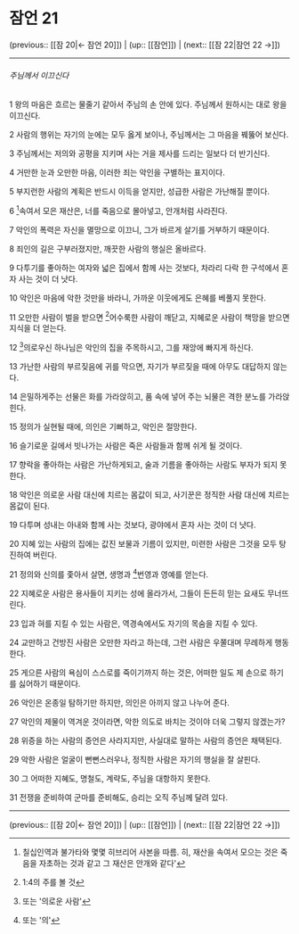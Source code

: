 # 잠언 21

(previous:: [[잠 20|← 잠언 20]]) | (up:: [[잠언]]) | (next:: [[잠 22|잠언 22 →]])

***


###### 주님께서 이끄신다

1 
왕의 마음은 흐르는 물줄기 같아서 주님의 손 안에 있다. 주님께서 원하시는 대로 왕을 이끄신다.


2 
사람의 행위는 자기의 눈에는 모두 옳게 보이나, 주님께서는 그 마음을 꿰뚫어 보신다.


3 
주님께서는 저의와 공평을 지키며 사는 거을 제사를 드리는 일보다 더 반기신다.


4 
거만한 눈과 오만한 마음, 이러한 죄는 악인을 구별하는 표지이다.


5 
부지런한 사람의 계획은 반드시 이득을 얻지만, 성급한 사람은 가난해질 뿐이다.


6 
[^1]속여서 모은 재산은, 너를 죽음으로 몰아넣고, 안개처럼 사라진다.


7 
악인의 폭력은 자신을 멸망으로 이끄니, 그가 바르게 살기를 거부하기 때문이다.


8 
죄인의 길은 구부러졌지만, 깨끗한 사람의 행실은 올바르다.


9 
다투기를 좋아하는 여자와 넓은 집에서 함께 사는 것보다, 차라리 다락 한 구석에서 혼자 사는 것이 더 낫다.


10 
악인은 마음에 악한 것만을 바라니, 가까운 이웃에게도 은혜를 베풀지 못한다.


11 
오만한 사람이 벌을 받으면 [^2]어수룩한 사람이 깨닫고, 지혜로운 사람이 책망을 받으면 지식을 더 얻는다.


12 
[^3]의로우신 하나님은 악인의 집을 주목하시고, 그를 재앙에 빠지게 하신다.


13 
가난한 사람의 부르짖음에 귀를 막으면, 자기가 부르짖을 때에 아무도 대답하지 않는다.


14 
은밀하게주는 선물은 화를 가라앉히고, 품 속에 넣어 주는 뇌물은 격한 분노를 가라앉힌다.


15 
정의가 실현될 때에, 의인은 기뻐하고, 악인은 절망한다.


16 
슬기로운 길에서 빗나가는 사람은 죽은 사람들과 함께 쉬게 될 것이다.


17 
향락을 좋아하는 사람은 가난하게되고, 술과 기름을 좋아하는 사람도 부자가 되지 못한다.


18 
악인은 의로운 사람 대신에 치르는 몸값이 되고, 사기꾼은 정직한 사람 대신에 치르는 몸값이 된다.


19 
다투며 성내는 아내와 함께 사는 것보다, 광야에서 혼자 사는 것이 더 낫다.


20 
지혜 있는 사람의 집에는 값진 보물과 기름이 있지만, 미련한 사람은 그것을 모두 탕진하여 버린다.


21 
정의와 신의를 좇아서 살면, 생명과 [^4]번영과 영예를 얻는다.


22 
지혜로운 사람은 용사들이 지키는 성에 올라가서, 그들이 든든히 믿는 요새도 무너뜨린다.


23 
입과 혀를 지킬 수 있는 사람은, 역경속에서도 자기의 목숨을 지킬 수 있다.


24 
교만하고 건방진 사람은 오만한 자라고 하는데, 그런 사람은 우쭐대며 무례하게 행동한다.


25 
게으른 사람의 욕심이 스스로를 죽이기까지 하는 것은, 어떠한 일도 제 손으로 하기를 싫어하기 때문이다.


26 
악인은 온종일 탐하기만 하지만, 의인은 아끼지 않고 나누어 준다.


27 
악인의 제물이 역겨운 것이라면, 악한 의도로 바치는 것이야 더욱 그렇지 않겠는가?


28 
위증을 하는 사람의 증언은 사라지지만, 사실대로 말하는 사람의 증언은 채택된다.


29 
악한 사람은 얼굴이 뻔뻔스러우나, 정직한 사람은 자기의 행실을 잘 살핀다.


30 
그 어떠한 지혜도, 명철도, 계략도, 주님을 대항하지 못한다.


31 
전쟁을 준비하여 군마를 준비해도, 승리는 오직 주님께 달려 있다.


***

(previous:: [[잠 20|← 잠언 20]]) | (up:: [[잠언]]) | (next:: [[잠 22|잠언 22 →]])

[^1]: 칠십인역과 불가타와 몇몇 히브리어 사본을 따름. 히, 재산을 속여서 모으는 것은 죽음을 자초하는 것과 같고 그 재산은 안개와 같다'
[^2]: 1:4의 주를 볼 것
[^3]: 또는 '의로운 사람'
[^4]: 또는 '의'